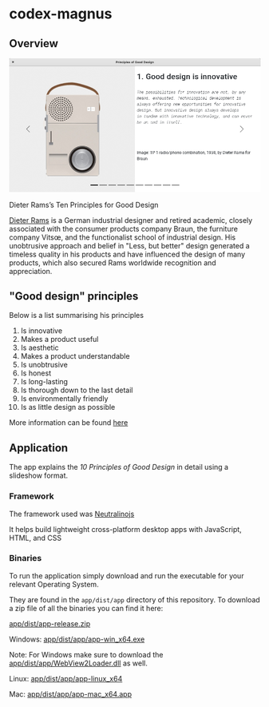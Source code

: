 # codex-magnus

## Overview

![Screenshot](Screenshot.png)

Dieter Rams’s Ten Principles for Good Design

[Dieter Rams](https://en.wikipedia.org/wiki/Dieter_Rams) is a German industrial designer and retired academic, closely associated with the consumer products company Braun, the furniture company Vitsœ, and the functionalist school of industrial design. His unobtrusive approach and belief in "Less, but better" design generated a timeless quality in his products and have influenced the design of many products, which also secured Rams worldwide recognition and appreciation.

## "Good design" principles
Below is a list summarising his principles

1. Is innovative 
2. Makes a product useful
3. Is aesthetic
4. Makes a product understandable
5. Is unobtrusive
6. Is honest
7. Is long-lasting
8. Is thorough down to the last detail
9. Is environmentally friendly
10. Is as little design as possible

More information can be found [here](https://www.vitsoe.com/us/about/good-design)

## Application

The app explains the _10 Principles of Good Design_ in detail using a slideshow format.

### Framework

The framework used was [Neutralinojs](https://neutralino.js.org/)

It helps build lightweight cross-platform desktop apps with JavaScript, HTML, and CSS

### Binaries

To run the application simply download and run the executable for your relevant Operating System.

They are found in the `app/dist/app` directory of this repository. To download a zip file of all the binaries you can find it here:

[app/dist/app-release.zip](https://github.com/AM-ops/codex-magnus/raw/main/app/dist/app-release.zip)

Windows: [app/dist/app/app-win_x64.exe](https://github.com/AM-ops/codex-magnus/raw/main/app/dist/app/app-win_x64.exe)

Note: For Windows make sure to download the [app/dist/app/WebView2Loader.dll](https://github.com/AM-ops/codex-magnus/raw/main/app/dist/app/WebView2Loader.dll) as well.

Linux: [app/dist/app/app-linux_x64](https://github.com/AM-ops/codex-magnus/raw/main/app/dist/app/app-linux_x64)

Mac: [app/dist/app/app-mac_x64.app](https://github.com/AM-ops/codex-magnus/raw/main/app/dist/app/app-mac_x64.app)
